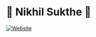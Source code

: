 # 🌟 Nikhil Sukthe 🌟  

[![Website](https://img.shields.io/badge/My%20Website-%231E90FF.svg?&style=for-the-badge&logo=vercel&logoColor=white)](https://nikhilsukthe.vercel.app/)
